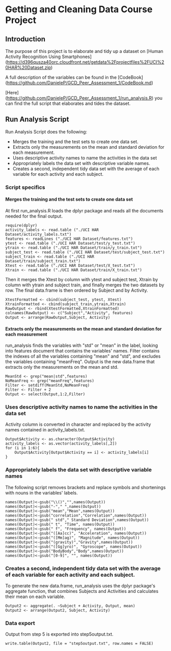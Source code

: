 # Getting and Cleaning Data Course Project

## Introduction
The purpose of this project is to elaborate and tidy up a dataset 
on [Human Activity Recognition Using Smartphones] (https://d396qusza40orc.cloudfront.net/getdata%2Fprojectfiles%2FUCI%20HAR%20Dataset.zip)

A full description of the variables can be found in the [CodeBook] (https://github.com/DanieleP/GCD_Peer_Assessment_1/CodeBook.md)

[Here] (https://github.com/DanieleP/GCD_Peer_Assessment_1/run_analysis.R) you can find the full script that elaborates and tides the dataset.

## Run Analysis Script
Run Analysis Script does the following:  
- Merges the training and the test sets to create one data set.
- Extracts only the measurements on the mean and standard deviation for each measurement. 
- Uses descriptive activity names to name the activities in the data set
- Appropriately labels the data set with descriptive variable names. 
- Creates a second, independent tidy data set with the average of each variable for 
each activity and each subject.

### Script specifics
#### Merges the training and the test sets to create one data set
At first run_analysis.R loads the dplyr package and reads all the documents needed for
the final output.

	require(dplyr)
	activity_labels <- read.table ("./UCI HAR Dataset/activity_labels.txt")
	features <- readLines ("./UCI HAR Dataset/features.txt")
	ytest <- read.table ("./UCI HAR Dataset/test/y_test.txt")
	ytrain <- read.table ("./UCI HAR Dataset/train/y_train.txt")
	subject_test <- read.table ("./UCI HAR Dataset/test/subject_test.txt")
	subject_train <- read.table ("./UCI HAR Dataset/train/subject_train.txt")
	Xtest <- read.table ("./UCI HAR Dataset/test/X_test.txt")
	Xtrain <- read.table ("./UCI HAR Dataset/train/X_train.txt")
	
Then it merges the Xtest by column with ytest and subject test, Xtrain by column with
ytrain and subject train, and finally merges the two datasets by row.
The final data.frame is then ordered by Subject and by Activity.

	XtestFormatted <- cbind(subject_test, ytest, Xtest)
	XtrainFormatted <- cbind(subject_train,ytrain,Xtrain)
	RawOutput <- rbind(XtestFormatted,XtrainFormatted)
	colnames(RawOutput) <- c("Subject","Activity", features)
	Output <- arrange(RawOutput,Subject, Activity)

#### Extracts only the measurements on the mean and standard deviation for each measurement
run_analysis finds the variables with "std" or "mean" in the label, looking into features
document that contains the variables' names. Filter contains the indexes of all the
variables containing "mean" and "std", and excludes the variables containing "meanFreq".
Output is the new data.frame that extracts only the measurements on the mean and std.

	MeanStd <- grep("mean|std",features)
	NoMeanFreq <- grep("meanFreq",features)
	Filter <- setdiff(MeanStd,NoMeanFreq)
	Filter <- Filter + 2
	Output <- select(Output,1:2,Filter)	
	
### Uses descriptive activity names to name the activities in the data set
Activity column is converted in character and replaced by the activity names contained
in activity_labels.txt.	
	
	Output$Activity <- as.character(Output$Activity)
	activity_labels <- as.vector(activity_labels[,2])
	for (i in 1:6){
	    Output$Activity[Output$Activity == i] <- activity_labels[i]
	}

### Appropriately labels the data set with descriptive variable names
The following script removes brackets and replace symbols and shortenings with nouns in
the variables' labels.

	names(Output)<-gsub("\\()","",names(Output))
	names(Output)<-gsub("-"," ",names(Output))
	names(Output)<-gsub("mean","Mean",names(Output))
	names(Output)<-gsub("correlation","Correlation",names(Output))
	names(Output)<-gsub(" std"," Standard Deviation",names(Output))
	names(Output)<-gsub(" t", "Time", names(Output))
	names(Output)<-gsub(" f", "Frequency", names(Output))
	names(Output)<-gsub("([Aa]cc)", "Acceleration", names(Output))
	names(Output)<-gsub("([Mm]ag)", "Magnitude", names(Output))
	names(Output)<-gsub("(gravity)","Gravity",names(Output))
	names(Output)<-gsub("([Gg]yro)", "Gyroscope", names(Output))
	names(Output)<-gsub("BodyBody","Body",names(Output))
	names(Output)<-gsub("[0-9]", "", names(Output))

### Creates a second, independent tidy data set with the average of each variable for each activity and each subject.
To generate the new data.frame, run_analysis uses the dplyr package's aggregate
function, that combines Subjects and Activities and calculates their mean on each variable.

	Output2 <- aggregate(. ~Subject + Activity, Output, mean)
	Output2 <- arrange(Output2, Subject, Activity)
	
### Data export
Output from step 5 is exported into step5output.txt.

	write.table(Output2, file = "step5output.txt", row.names = FALSE)
